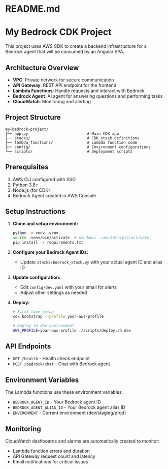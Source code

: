 # README.md
# My Bedrock CDK Project

This project uses AWS CDK to create a backend infrastructure for a Bedrock agent that will be consumed by an Angular SPA.

## Architecture Overview

- **VPC**: Private network for secure communication
- **API Gateway**: REST API endpoint for the frontend
- **Lambda Functions**: Handle requests and interact with Bedrock
- **Bedrock Agent**: AI agent for answering questions and performing tasks
- **CloudWatch**: Monitoring and alerting

## Project Structure

```
my-bedrock-project/
├── app.py                          # Main CDK app
├── stacks/                         # CDK stack definitions
├── lambda_functions/               # Lambda function code
├── config/                         # Environment configurations
└── scripts/                        # Deployment scripts
```

## Prerequisites

1. AWS CLI configured with SSO
2. Python 3.8+
3. Node.js (for CDK)
4. Bedrock Agent created in AWS Console

## Setup Instructions

1. **Clone and setup environment:**
   ```bash
   python -m venv .venv
   source .venv/bin/activate  # Windows: .venv\Scripts\activate
   pip install -r requirements.txt
   ```

2. **Configure your Bedrock Agent IDs:**
   - Update `stacks/bedrock_stack.py` with your actual agent ID and alias ID

3. **Update configuration:**
   - Edit `config/dev.yaml` with your email for alerts
   - Adjust other settings as needed

4. **Deploy:**
   ```bash
   # First time setup
   cdk bootstrap --profile your-aws-profile

   # Deploy to dev environment
   AWS_PROFILE=your-aws-profile ./scripts/deploy.sh dev
   ```

## API Endpoints

- `GET /health` - Health check endpoint
- `POST /bedrock/chat` - Chat with Bedrock agent

## Environment Variables

The Lambda functions use these environment variables:
- `BEDROCK_AGENT_ID` - Your Bedrock agent ID
- `BEDROCK_AGENT_ALIAS_ID` - Your Bedrock agent alias ID
- `ENVIRONMENT` - Current environment (dev/staging/prod)

## Monitoring

CloudWatch dashboards and alarms are automatically created to monitor:
- Lambda function errors and duration
- API Gateway request count and latency
- Email notifications for critical issues